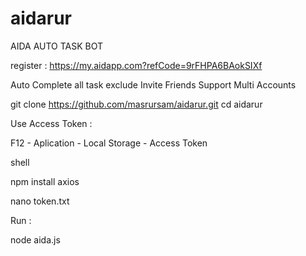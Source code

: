 # aidarur

AIDA AUTO TASK BOT

register :
https://my.aidapp.com?refCode=9rFHPA6BAokSIXf

Auto Complete all task exclude Invite Friends
Support Multi Accounts

git clone https://github.com/masrursam/aidarur.git
cd aidarur


Use Access Token :

F12 - Aplication - Local Storage - Access Token


shell

npm install axios

nano token.txt

Run :

node aida.js

